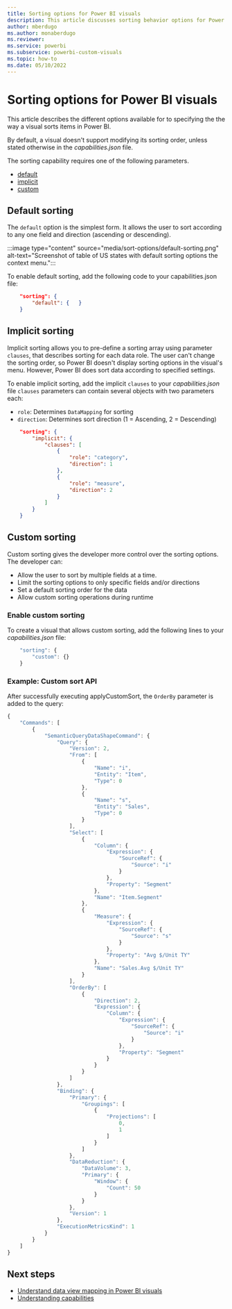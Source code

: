 ```yaml
---
title: Sorting options for Power BI visuals
description: This article discusses sorting behavior options for Power BI visuals. Default, implicit and custom sort.
author: mberdugo
ms.author: monaberdugo
ms.reviewer:
ms.service: powerbi
ms.subservice: powerbi-custom-visuals
ms.topic: how-to
ms.date: 05/10/2022
---
```


# Sorting options for Power BI visuals

This article describes the different options available for to specifying the the way a visual sorts items in Power BI.

By default, a visual doesn't support modifying its sorting order, unless stated otherwise in the *capabilities.json* file.

The sorting capability requires one of the following parameters.

* [default](#default-sorting)
* [implicit](#implicit-sorting)
* [custom](#custom-sorting)

## Default sorting

The `default` option is the simplest form. It allows the user to sort according to any one field and direction (ascending or descending).

:::image type="content" source="media/sort-options/default-sorting.png" alt-text="Screenshot of table of US states with default sorting options the context menu.":::

To enable default sorting, add the following code to your capabilities.json file:

```json
    "sorting": {
        "default": {   }
    }
```

## Implicit sorting

Implicit sorting allows you to pre-define a sorting array using parameter `clauses`, that describes sorting for each data role. The user can't change the sorting order, so Power BI doesn't display sorting options in the visual's menu. However, Power BI does sort data according to specified settings.

To enable implicit sorting, add the implicit `clauses` to your *capabilities.json* file
`clauses` parameters can contain several objects with two parameters each:

* `role`: Determines `DataMapping` for sorting
* `direction`: Determines sort direction (1 = Ascending, 2 = Descending)

```json
    "sorting": {
        "implicit": {
            "clauses": [
                {
                    "role": "category",
                    "direction": 1
                },
                {
                    "role": "measure",
                    "direction": 2
                }
            ]
        }
    }
```

## Custom sorting

Custom sorting gives the developer more control over the sorting options. The developer can:

* Allow the user to sort by multiple fields at a time.
* Limit the sorting options to only specific fields and/or directions
* Set a default sorting order for the data
* Allow custom sorting operations during runtime

### Enable custom sorting

To create a visual that allows custom sorting, add the following lines to your *capabilities.json* file:

```typescript
    "sorting": {
        "custom": {} 
    }
```

### Example: Custom sort API

After successfully executing applyCustomSort, the `OrderBy` parameter is added to the query:

```typescript
{
    "Commands": [
        {
            "SemanticQueryDataShapeCommand": {
                "Query": {
                    "Version": 2,
                    "From": [
                        {
                            "Name": "i",
                            "Entity": "Item",
                            "Type": 0
                        },
                        {
                            "Name": "s",
                            "Entity": "Sales",
                            "Type": 0
                        }
                    ],
                    "Select": [
                        {
                            "Column": {
                                "Expression": {
                                    "SourceRef": {
                                        "Source": "i"
                                    }
                                },
                                "Property": "Segment"
                            },
                            "Name": "Item.Segment"
                        },
                        {
                            "Measure": {
                                "Expression": {
                                    "SourceRef": {
                                        "Source": "s"
                                    }
                                },
                                "Property": "Avg $/Unit TY"
                            },
                            "Name": "Sales.Avg $/Unit TY"
                        }
                    ],
                    "OrderBy": [
                        {
                            "Direction": 2,
                            "Expression": {
                                "Column": {
                                    "Expression": {
                                        "SourceRef": {
                                            "Source": "i"
                                        }
                                    },
                                    "Property": "Segment"
                                }
                            }
                        }
                    ]
                },
                "Binding": {
                    "Primary": {
                        "Groupings": [
                            {
                                "Projections": [
                                    0,
                                    1
                                ]
                            }
                        ]
                    },
                    "DataReduction": {
                        "DataVolume": 3,
                        "Primary": {
                            "Window": {
                                "Count": 50
                            }
                        }
                    },
                    "Version": 1
                },
                "ExecutionMetricsKind": 1
            }
        }
    ]
}
```

## Next steps

* [Understand data view mapping in Power BI visuals](dataview-mappings.md)
* [Understanding capabilities](capabilities.md)
